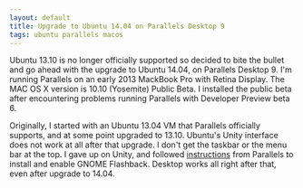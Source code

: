 ```yaml
---
layout: default
title: Upgrade to Ubuntu 14.04 on Parallels Desktop 9
tags: ubuntu parallels macos
---
```


Ubuntu 13.10 is no longer officially supported so decided to bite the bullet and go ahead with the upgrade to Ubuntu 14.04, on Parallels Desktop 9\. I'm running Parallels on an early 2013 MackBook Pro with Retina Display. The MAC OS X version is 10.10 (Yosemite) Public Beta. I installed the public beta after encountering problems running Parallels with Developer Preview beta 6.

Originally, I started with an Ubuntu 13.04 VM that Parallels officially supports, and at some point upgraded to 13.10. Ubuntu's Unity interface does not work at all after that upgrade. I don't get the taskbar or the menu bar at the top. I gave up on Unity, and followed [instructions](http://kb.parallels.com/en/111510) from Parallels to install and enable GNOME Flashback. Desktop works all right after that, even after upgrade to 14.04.
